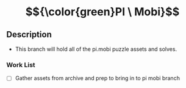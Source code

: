 <h1 id="centered-header" align="center">$${\color{green}PI \ Mobi}$$</h1>

## Description 
 - This branch will hold all of the pi.mobi puzzle assets and solves.

### Work List
- [ ] Gather assets from archive and prep to bring in to pi mobi branch
